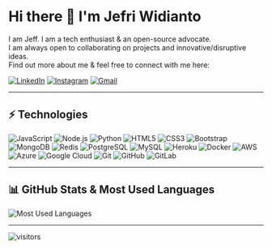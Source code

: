 # Hi there 👋 I'm Jefri Widianto

I am Jeff. I am a tech enthusiast & an open-source advocate.  
I am always open to collaborating on projects and innovative/disruptive ideas.  
Find out more about me & feel free to connect with me here:

[![LinkedIn](https://img.shields.io/badge/Jefri%20Widianto-0077B5?style=for-the-badge&logo=linkedin&logoColor=white)](https://www.linkedin.com/in/jefri-widianto-92750a116/)
[![Instagram](https://img.shields.io/badge/jefri_widianto-E4405F?style=for-the-badge&logo=instagram&logoColor=white)](https://instagram.com/jefri_widianto)
[![Gmail](https://img.shields.io/badge/widiantojefri@gmail.com-D14836?style=for-the-badge&logo=gmail&logoColor=white)](mailto:widiantojefri@gmail.com)

---

## ⚡ Technologies

![JavaScript](https://img.shields.io/badge/-JavaScript-000?style=flat&logo=javascript)
![Node.js](https://img.shields.io/badge/-Node.js-000?style=flat&logo=node.js)
![Python](https://img.shields.io/badge/-Python-000?style=flat&logo=python)
![HTML5](https://img.shields.io/badge/-HTML5-000?style=flat&logo=html5)
![CSS3](https://img.shields.io/badge/-CSS3-000?style=flat&logo=css3)
![Bootstrap](https://img.shields.io/badge/-Bootstrap-000?style=flat&logo=bootstrap)
![MongoDB](https://img.shields.io/badge/-MongoDB-000?style=flat&logo=mongodb)
![Redis](https://img.shields.io/badge/-Redis-000?style=flat&logo=redis)
![PostgreSQL](https://img.shields.io/badge/-PostgreSQL-000?style=flat&logo=postgresql)
![MySQL](https://img.shields.io/badge/-MySQL-000?style=flat&logo=mysql)
![Heroku](https://img.shields.io/badge/-Heroku-000?style=flat&logo=heroku)
![Docker](https://img.shields.io/badge/-Docker-000?style=flat&logo=docker)
![AWS](https://img.shields.io/badge/-Amazon%20AWS-000?style=flat&logo=amazon-aws)
![Azure](https://img.shields.io/badge/-Microsoft%20Azure-000?style=flat&logo=microsoft-azure)
![Google Cloud](https://img.shields.io/badge/-Google%20Cloud-000?style=flat&logo=google-cloud)
![Git](https://img.shields.io/badge/-Git-000?style=flat&logo=git)
![GitHub](https://img.shields.io/badge/-GitHub-000?style=flat&logo=github)
![GitLab](https://img.shields.io/badge/-GitLab-000?style=flat&logo=gitlab)

---

## 📊 GitHub Stats & Most Used Languages

![Most Used Languages](https://github-readme-stats.vercel.app/api/top-langs/?username=jefriwidianto&layout=compact&theme=default)

---

![visitors](https://visitor-badge.laobi.icu/badge?page_id=jefriwidianto)


<!---
jefriwidianto/jefriwidianto is a ✨ special ✨ repository because its `README.md` (this file) appears on your GitHub profile.
You can click the Preview link to take a look at your changes.
--->


